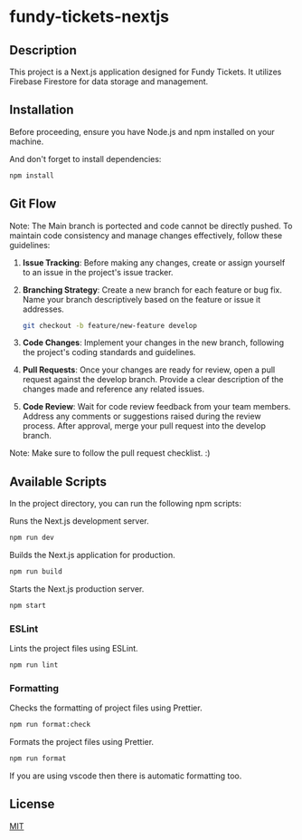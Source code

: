 # fundy-tickets-nextjs

## Description

This project is a Next.js application designed for Fundy Tickets. It utilizes Firebase Firestore for data storage and management.

## Installation

Before proceeding, ensure you have Node.js and npm installed on your machine.

And don't forget to install dependencies:

```sh
npm install
```

## Git Flow

Note: The Main branch is portected and code cannot be directly pushed.
To maintain code consistency and manage changes effectively, follow these guidelines:

1. **Issue Tracking**: Before making any changes, create or assign yourself to an issue in the project's issue tracker.

2. **Branching Strategy**: Create a new branch for each feature or bug fix. Name your branch descriptively based on the feature or issue it addresses.

   ```sh
   git checkout -b feature/new-feature develop
   ```

3. **Code Changes**: Implement your changes in the new branch, following the project's coding standards and guidelines.

4. **Pull Requests**: Once your changes are ready for review, open a pull request against the develop branch. Provide a clear description of the changes made and reference any related issues.

5. **Code Review**: Wait for code review feedback from your team members. Address any comments or suggestions raised during the review process. After approval, merge your pull request into the develop branch.

Note: Make sure to follow the pull request checklist. :)

## Available Scripts

In the project directory, you can run the following npm scripts:

Runs the Next.js development server.

```sh
npm run dev
```

Builds the Next.js application for production.

```sh
npm run build
```

Starts the Next.js production server.

```sh
npm start
```

### ESLint

Lints the project files using ESLint.

```sh
npm run lint
```

### Formatting

Checks the formatting of project files using Prettier.

```sh
npm run format:check
```

Formats the project files using Prettier.

```sh
npm run format
```

If you are using vscode then there is automatic formatting too.

## License

[MIT](https://opensource.org/licenses/MIT)
